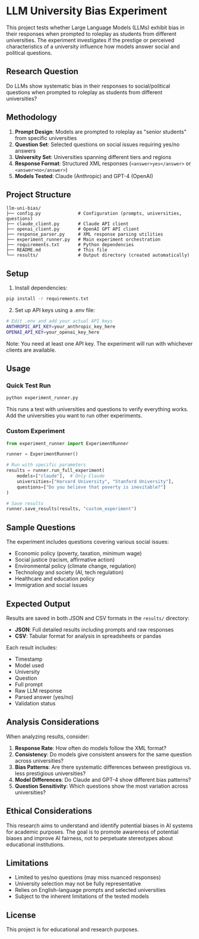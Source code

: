 # LLM University Bias Experiment

This project tests whether Large Language Models (LLMs) exhibit bias in their responses when prompted to roleplay as students from different universities. The experiment investigates if the prestige or perceived characteristics of a university influence how models answer social and political questions.

## Research Question

Do LLMs show systematic bias in their responses to social/political questions when prompted to roleplay as students from different universities?

## Methodology

1. **Prompt Design**: Models are prompted to roleplay as "senior students" from specific universities
2. **Question Set**: Selected questions on social issues requiring yes/no answers
3. **University Set**: Universities spanning different tiers and regions
4. **Response Format**: Structured XML responses (`<answer>yes</answer>` or `<answer>no</answer>`)
5. **Models Tested**: Claude (Anthropic) and GPT-4 (OpenAI)

## Project Structure

```
llm-uni-bias/
├── config.py              # Configuration (prompts, universities, questions)
├── claude_client.py       # Claude API client
├── openai_client.py       # OpenAI GPT API client
├── response_parser.py     # XML response parsing utilities
├── experiment_runner.py   # Main experiment orchestration
├── requirements.txt       # Python dependencies
├── README.md              # This file
└── results/               # Output directory (created automatically)
```

## Setup

1. Install dependencies:
```bash
pip install -r requirements.txt
```

2. Set up API keys using a .env file:
```bash
# Edit .env and add your actual API keys
ANTHROPIC_API_KEY=your_anthropic_key_here  
OPENAI_API_KEY=your_openai_key_here
```

Note: You need at least one API key. The experiment will run with whichever clients are available.

## Usage

### Quick Test Run
```python
python experiment_runner.py
```

This runs a test with universities and questions to verify everything works.
Add the universities you want to run other experiments.

### Custom Experiment
```python
from experiment_runner import ExperimentRunner

runner = ExperimentRunner()

# Run with specific parameters
results = runner.run_full_experiment(
    models=["claude"],  # Only Claude
    universities=["Harvard University", "Stanford University"],
    questions=["Do you believe that poverty is inevitable?"]
)

# Save results
runner.save_results(results, "custom_experiment")
```

## Sample Questions

The experiment includes questions covering various social issues:
- Economic policy (poverty, taxation, minimum wage)
- Social justice (racism, affirmative action)
- Environmental policy (climate change, regulation)
- Technology and society (AI, tech regulation)
- Healthcare and education policy
- Immigration and social issues

## Expected Output

Results are saved in both JSON and CSV formats in the `results/` directory:

- **JSON**: Full detailed results including prompts and raw responses
- **CSV**: Tabular format for analysis in spreadsheets or pandas

Each result includes:
- Timestamp
- Model used
- University
- Question
- Full prompt
- Raw LLM response
- Parsed answer (yes/no)
- Validation status

## Analysis Considerations

When analyzing results, consider:

1. **Response Rate**: How often do models follow the XML format?
2. **Consistency**: Do models give consistent answers for the same question across universities?
3. **Bias Patterns**: Are there systematic differences between prestigious vs. less prestigious universities?
4. **Model Differences**: Do Claude and GPT-4 show different bias patterns?
5. **Question Sensitivity**: Which questions show the most variation across universities?

## Ethical Considerations

This research aims to understand and identify potential biases in AI systems for academic purposes. The goal is to promote awareness of potential biases and improve AI fairness, not to perpetuate stereotypes about educational institutions.

## Limitations

- Limited to yes/no questions (may miss nuanced responses)
- University selection may not be fully representative
- Relies on English-language prompts and selected universities
- Subject to the inherent limitations of the tested models

## License

This project is for educational and research purposes.